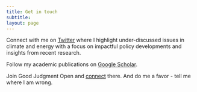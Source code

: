 ```yaml
---
title: Get in touch
subtitle: 
layout: page
---
```


Connect with me on [Twitter](https://twitter.com/EmilDimanchev) where I highlight under-discussed issues in climate and energy with a focus on impactful policy developments and insights from recent research. 

Follow my academic publications on [Google Scholar](https://scholar.google.com/citations?user=sYlOL18AAAAJ&hl=en).

Join Good Judgment Open and [connect](https://www.gjopen.com/memberships/57797/scores) there. And do me a favor - tell me where I am wrong.

